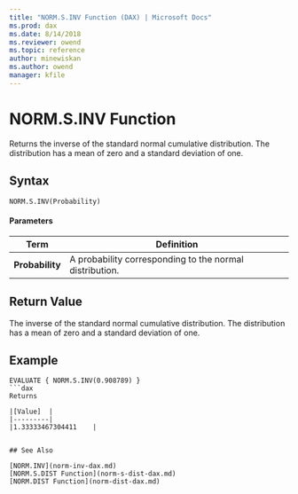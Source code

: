 ```yaml
---
title: "NORM.S.INV Function (DAX) | Microsoft Docs"
ms.prod: dax
ms.date: 8/14/2018
ms.reviewer: owend
ms.topic: reference
author: minewiskan
ms.author: owend
manager: kfile
---
```

# NORM.S.INV Function
Returns the inverse of the standard normal cumulative distribution. The distribution has a mean of zero and a standard deviation of one.
 
  
## Syntax  
  
```dax
NORM.S.INV(Probability)
```
  
#### Parameters  
  
|Term|Definition|  
|--------|--------------|  
|**Probability**|A probability corresponding to the normal distribution.|  
  
## Return Value  
The inverse of the standard normal cumulative distribution. The distribution has a mean of zero and a standard deviation of one.
  
## Example  
  
```dax
EVALUATE { NORM.S.INV(0.908789) }
```dax
Returns

|[Value]  |
|---------|
|1.33333467304411    |


## See Also  

[NORM.INV](norm-inv-dax.md)   
[NORM.S.DIST Function](norm-s-dist-dax.md)   
[NORM.DIST Function](norm-dist-dax.md)   

  
